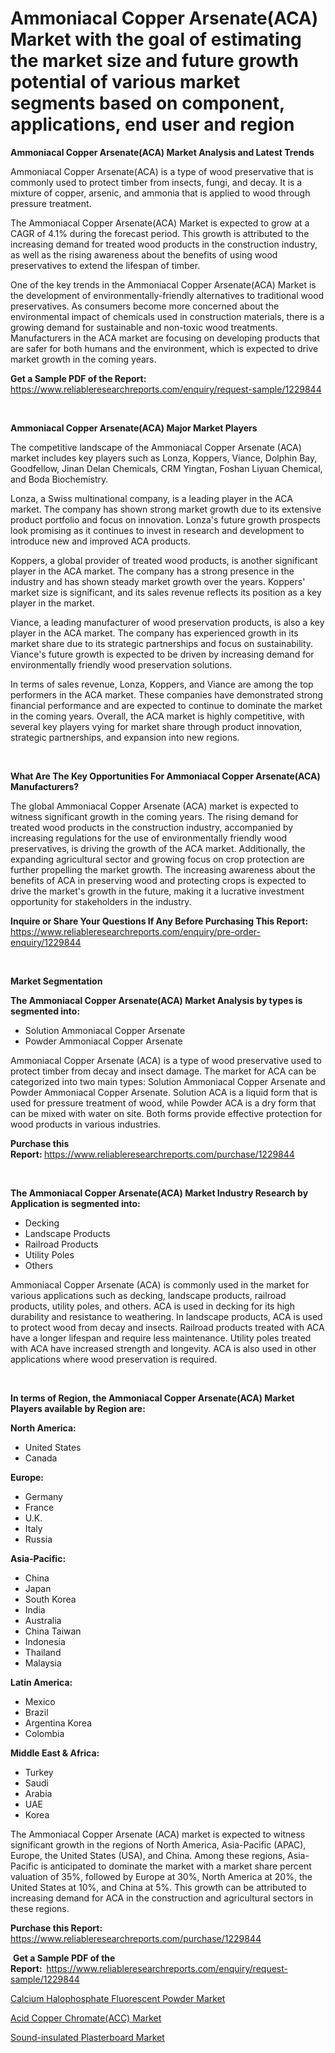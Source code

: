 <p><h1>Ammoniacal Copper Arsenate(ACA) Market with the goal of estimating the market size and future growth potential of various market segments based on component, applications, end user and region</h1></p><p><strong>Ammoniacal Copper Arsenate(ACA) Market Analysis and Latest Trends</strong></p>
<p><p>Ammoniacal Copper Arsenate(ACA) is a type of wood preservative that is commonly used to protect timber from insects, fungi, and decay. It is a mixture of copper, arsenic, and ammonia that is applied to wood through pressure treatment.</p><p>The Ammoniacal Copper Arsenate(ACA) Market is expected to grow at a CAGR of 4.1% during the forecast period. This growth is attributed to the increasing demand for treated wood products in the construction industry, as well as the rising awareness about the benefits of using wood preservatives to extend the lifespan of timber.</p><p>One of the key trends in the Ammoniacal Copper Arsenate(ACA) Market is the development of environmentally-friendly alternatives to traditional wood preservatives. As consumers become more concerned about the environmental impact of chemicals used in construction materials, there is a growing demand for sustainable and non-toxic wood treatments. Manufacturers in the ACA market are focusing on developing products that are safer for both humans and the environment, which is expected to drive market growth in the coming years.</p></p>
<p><strong>Get a Sample PDF of the Report:&nbsp;</strong> <a href="https://www.reliableresearchreports.com/enquiry/request-sample/1229844">https://www.reliableresearchreports.com/enquiry/request-sample/1229844</a></p>
<p>&nbsp;</p>
<p><strong>Ammoniacal Copper Arsenate(ACA) Major Market Players</strong></p>
<p><p>The competitive landscape of the Ammoniacal Copper Arsenate (ACA) market includes key players such as Lonza, Koppers, Viance, Dolphin Bay, Goodfellow, Jinan Delan Chemicals, CRM Yingtan, Foshan Liyuan Chemical, and Boda Biochemistry.</p><p>Lonza, a Swiss multinational company, is a leading player in the ACA market. The company has shown strong market growth due to its extensive product portfolio and focus on innovation. Lonza's future growth prospects look promising as it continues to invest in research and development to introduce new and improved ACA products.</p><p>Koppers, a global provider of treated wood products, is another significant player in the ACA market. The company has a strong presence in the industry and has shown steady market growth over the years. Koppers' market size is significant, and its sales revenue reflects its position as a key player in the market.</p><p>Viance, a leading manufacturer of wood preservation products, is also a key player in the ACA market. The company has experienced growth in its market share due to its strategic partnerships and focus on sustainability. Viance's future growth is expected to be driven by increasing demand for environmentally friendly wood preservation solutions.</p><p>In terms of sales revenue, Lonza, Koppers, and Viance are among the top performers in the ACA market. These companies have demonstrated strong financial performance and are expected to continue to dominate the market in the coming years. Overall, the ACA market is highly competitive, with several key players vying for market share through product innovation, strategic partnerships, and expansion into new regions.</p></p>
<p>&nbsp;</p>
<p><strong>What Are The Key Opportunities For Ammoniacal Copper Arsenate(ACA) Manufacturers?</strong></p>
<p><p>The global Ammoniacal Copper Arsenate (ACA) market is expected to witness significant growth in the coming years. The rising demand for treated wood products in the construction industry, accompanied by increasing regulations for the use of environmentally friendly wood preservatives, is driving the growth of the ACA market. Additionally, the expanding agricultural sector and growing focus on crop protection are further propelling the market growth. The increasing awareness about the benefits of ACA in preserving wood and protecting crops is expected to drive the market's growth in the future, making it a lucrative investment opportunity for stakeholders in the industry.</p></p>
<p><strong>Inquire or Share Your Questions If Any Before Purchasing This Report:</strong> <a href="https://www.reliableresearchreports.com/enquiry/pre-order-enquiry/1229844">https://www.reliableresearchreports.com/enquiry/pre-order-enquiry/1229844</a></p>
<p>&nbsp;</p>
<p><strong>Market Segmentation</strong></p>
<p><strong>The Ammoniacal Copper Arsenate(ACA) Market Analysis by types is segmented into:</strong></p>
<p><ul><li>Solution Ammoniacal Copper Arsenate</li><li>Powder Ammoniacal Copper Arsenate</li></ul></p>
<p><p>Ammoniacal Copper Arsenate (ACA) is a type of wood preservative used to protect timber from decay and insect damage. The market for ACA can be categorized into two main types: Solution Ammoniacal Copper Arsenate and Powder Ammoniacal Copper Arsenate. Solution ACA is a liquid form that is used for pressure treatment of wood, while Powder ACA is a dry form that can be mixed with water on site. Both forms provide effective protection for wood products in various industries.</p></p>
<p><strong>Purchase this Report:&nbsp;</strong><a href="https://www.reliableresearchreports.com/purchase/1229844">https://www.reliableresearchreports.com/purchase/1229844</a></p>
<p>&nbsp;</p>
<p><strong>The Ammoniacal Copper Arsenate(ACA) Market Industry Research by Application is segmented into:</strong></p>
<p><ul><li>Decking</li><li>Landscape Products</li><li>Railroad Products</li><li>Utility Poles</li><li>Others</li></ul></p>
<p><p>Ammoniacal Copper Arsenate (ACA) is commonly used in the market for various applications such as decking, landscape products, railroad products, utility poles, and others. ACA is used in decking for its high durability and resistance to weathering. In landscape products, ACA is used to protect wood from decay and insects. Railroad products treated with ACA have a longer lifespan and require less maintenance. Utility poles treated with ACA have increased strength and longevity. ACA is also used in other applications where wood preservation is required.</p></p>
<p>&nbsp;</p>
<p><strong>In terms of Region, the Ammoniacal Copper Arsenate(ACA) Market Players available by Region are:</strong></p>
<p>
    <p> <strong> North America: </strong>
        <ul>
            <li>United States</li>
            <li>Canada</li>
        </ul>
        </p> 
    <p> <strong> Europe: </strong>
        <ul>
            <li>Germany</li>
            <li>France</li>
            <li>U.K.</li>
            <li>Italy</li>
            <li>Russia</li>
        </ul>
        </p> 
    <p> <strong> Asia-Pacific: </strong>
        <ul>
            <li>China</li>
            <li>Japan</li>
            <li>South Korea</li>
            <li>India</li>
            <li>Australia</li>
            <li>China Taiwan</li>
            <li>Indonesia</li>
            <li>Thailand</li>
            <li>Malaysia</li>
        </ul>
        </p> 
    <p> <strong> Latin America: </strong>
        <ul>
            <li>Mexico</li>
            <li>Brazil</li>
            <li>Argentina Korea</li>
            <li>Colombia</li>
        </ul>
        </p> 
    <p> <strong> Middle East & Africa: </strong>
        <ul>
            <li>Turkey</li>
            <li>Saudi</li>
            <li>Arabia</li>
            <li>UAE</li>
            <li>Korea</li>
        </ul>
    </p>
    </p>
<p><p>The Ammoniacal Copper Arsenate (ACA) market is expected to witness significant growth in the regions of North America, Asia-Pacific (APAC), Europe, the United States (USA), and China. Among these regions, Asia-Pacific is anticipated to dominate the market with a market share percent valuation of 35%, followed by Europe at 30%, North America at 20%, the United States at 10%, and China at 5%. This growth can be attributed to increasing demand for ACA in the construction and agricultural sectors in these regions.</p></p>
<p><strong>Purchase this Report: </strong><a href="https://www.reliableresearchreports.com/purchase/1229844">https://www.reliableresearchreports.com/purchase/1229844</a></p>
<p>&nbsp;<strong>Get a Sample PDF of the Report:&nbsp;&nbsp;</strong><a href="https://www.reliableresearchreports.com/enquiry/request-sample/1229844">https://www.reliableresearchreports.com/enquiry/request-sample/1229844</a></p>
<p><strong></strong></p>
<p><p><a href="https://github.com/juancolorado15/Market-Research-Report-List-1/blob/main/calcium-halophosphate-fluorescent-powder-market.md">Calcium Halophosphate Fluorescent Powder Market</a></p><p><a href="https://github.com/Glendatilghmankmgz0rbhwpy/Market-Research-Report-List-1/blob/main/acid-copper-chromateacc-market.md">Acid Copper Chromate(ACC) Market</a></p><p><a href="https://github.com/dx0328/Market-Research-Report-List-1/blob/main/sound-insulated-plasterboard-market.md">Sound-insulated Plasterboard Market</a></p></p>
